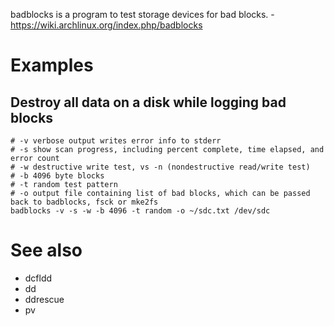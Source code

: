 badblocks is a program to test storage devices for bad blocks. - <https://wiki.archlinux.org/index.php/badblocks>

# Examples

## Destroy all data on a disk while logging bad blocks

```
# -v verbose output writes error info to stderr
# -s show scan progress, including percent complete, time elapsed, and error count
# -w destructive write test, vs -n (nondestructive read/write test)
# -b 4096 byte blocks
# -t random test pattern
# -o output file containing list of bad blocks, which can be passed back to badblocks, fsck or mke2fs
badblocks -v -s -w -b 4096 -t random -o ~/sdc.txt /dev/sdc
```

# See also

- dcfldd
- dd
- ddrescue
- pv
